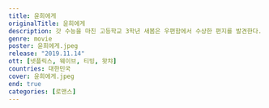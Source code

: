 ```yaml
---
title: 윤희에게
originalTitle: 윤희에게
description: 갓 수능을 마친 고등학교 3학년 새봄은 우편함에서 수상한 편지를 발견한다. 일본 북해도의 어느 마을에서 엄마를 향해 날아든, 절절한 연애 편지. 3년 전에 엄마와 이혼한 아빠도, 하나뿐인 삼촌도 엄마에 대해 잘 모르는 눈치다. 늘 피로에 찌들어 있고 무기력해 보이는 엄마가 답답했던 새봄은 무작정 엄마에게 같이 여행을 가자고 조른다.
genre: movie
poster: 윤희에게.jpeg
release: "2019.11.14"
ott: [넷플릭스, 웨이브, 티빙, 왓챠]
countries: 대한민국
cover: 윤희에게.jpeg
end: true
categories: [로맨스]
---
```

